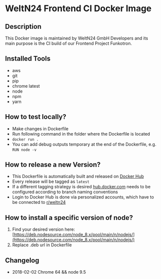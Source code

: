 # WeltN24 Frontend CI Docker Image

## Description
This Docker image is maintained by WeltN24 GmbH Developers and its main purpose is the CI build of our Frontend Project Funkotron.

## Installed Tools
- aws
- git
- pip
- chrome latest
- node
- npm
- yarn

## How to test locally?
- Make changes in Dockerfile
- Run following command in the folder where the Dockerfile is located
- `docker run .`
- You can add debug outputs temporary at the end of the Dockerfile, e.g. `RUN node -v`

## How to release a new Version?
- This Dockerfile is automatically built and released on [Docker Hub](https://hub.docker.com/r/weltn24/up-docker-node-chrome-headless/)
- Every release will be tagged as `latest`
- If a different tagging strategy is desired [hub.docker.com](https://hub.docker.com/r/weltn24/up-docker-node-chrome-headless/) needs to be configured according to branch naming conventions
- Login to Docker Hub is done via personalized accounts, which have to be connected to [r/weltn24](https://hub.docker.com/u/weltn24/)

## How to install a specific version of node?
1. Find your desired version here: [https://deb.nodesource.com/node_8.x/pool/main/n/nodejs/](https://deb.nodesource.com/node_8.x/pool/main/n/nodejs/)
1. Replace .deb url in Dockerfile

## Changelog
- 2018-02-02 Chrome 64 && node 9.5
